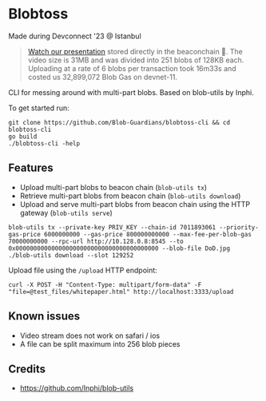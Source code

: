 # Blobtoss

Made during Devconnect '23 @ Istanbul

> [Watch our presentation](http://34.134.77.77:3333/stream/video?slot=135474) stored directly in the beaconchain 🙂. The video size is 31MB and was divided into 251 blobs of 128KB each. Uploading at a rate of 6 blobs per transaction took 16m33s and costed us 32,899,072 Blob Gas on devnet-11.

CLI for messing around with multi-part blobs. Based on blob-utils by Inphi.

To get started run:

```
git clone https://github.com/Blob-Guardians/blobtoss-cli && cd blobtoss-cli
go build
./blobtoss-cli -help
```

## Features

- Upload multi-part blobs to beacon chain (`blob-utils tx`)
- Retrieve multi-part blobs from beacon chain (`blob-utils download`)
- Upload and serve multi-part blobs from beacon chain using the HTTP gateway (`blob-utils serve`)

```
blob-utils tx --private-key PRIV_KEY --chain-id 7011893061 --priority-gas-price 6000000000 --gas-price 800000000000 --max-fee-per-blob-gas 70000000000 --rpc-url http://10.128.0.8:8545 --to 0x0000000000000000000000000000000000000000 --blob-file DoD.jpg
./blob-utils download --slot 129252
```

Upload file using the `/upload` HTTP endpoint:

```
curl -X POST -H "Content-Type: multipart/form-data" -F "file=@test_files/whitepaper.html" http://localhost:3333/upload
```

## Known issues

* Video stream does not work on safari / ios
* A file can be split maximum into 256 blob pieces

## Credits

* https://github.com/Inphi/blob-utils

